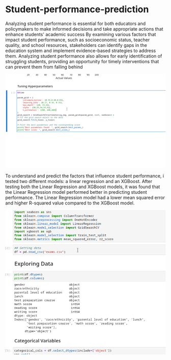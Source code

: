 # Student-performance-prediction

Analyzing student performance is essential for both educators and policymakers to make informed decisions and take appropriate actions that enhance students' academic success
By examining various factors that impact student performance, such as socioeconomic status, teacher quality, and school resources, stakeholders can identify gaps in the education system and implement evidence-based strategies to address them. Analyzing student performance also allows for early identification of struggling students, providing an opportunity for timely interventions that can prevent them from falling behind

![app](/assets/tunningStudent.gif)

To understand and predict the factors that influence student performance, i tested two different models: a linear regression and an XGBoost. After testing both the Linear Regression and XGBoost models, it was found that the Linear Regression model performed better in predicting student performance. The Linear Regression model had a lower mean squared error and higher R-squared value compared to the XGBoost model.

![app](/assets/student.gif)